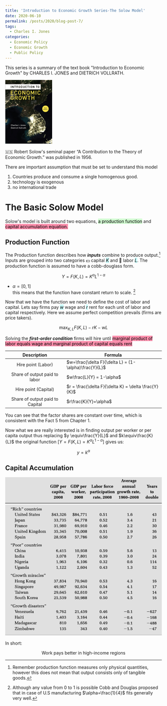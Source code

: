 ```yaml
---
title: 'Introduction to Economic Growth Series-The Solow Model'
date: 2020-06-10
permalink: /posts/2020/blog-post-7/
tags:
  - Charles I. Jones
categories:
  - Economic Policy
  - Economic Growth
  - Public Policy
---
```

<!-- Local 에서 보면서 editing 하려면 includes에서 불러와야함. 단, Github url 문제로 Deploy상에는 정상적으로 import가 안됨으로 
로컬용으로 include코드를 추가하고
Github용으로는 link tag를 추가함-->
<!-- <link href="{{ site.baseurl }}/lelias.github.io/assets/css/econ_series.css" rel="stylesheet"> -->

<style>
  @import url('https://fonts.googleapis.com/css2?family=Playfair+Display:wght@900&display=swap');
  {% include blog_css/econ_series.css %}
</style>

This series is a summary of the text book "Introduction to Economic Growth" by CHARLES I. JONES and DIETRICH VOLLRATH.

<p align = "left">
  <img src = "https://github.com/elias-lee/lelias.github.io/blob/master/_posts/resources/econ_growth/econ_growth_cover.png?raw=true" style="max-width: 30%;">
</p>


🇺🇸 Robert Solow's seminal paper “A Contribution to the Theory of Economic Growth.” was published in 1956. 

There are important assumption that must be set to understand this model 
1. Countries produce and consume a single homogenous good. 
2. technology is exogenous
3. no international trade

# The Basic Solow Model
Solow's model is built around two equations, <mark style="background: #BBFABBA6;">a production function</mark> and <mark style="background: #FF5582A6;">capital accumulation equation.</mark> 

## Production Function
The Production function describes how ***inputs*** combine to produce output.[^1] Inputs are grouped into two categories 💵 capital <mark style="background: #ABF7F7A6;">$K$</mark> and 👷 labor <mark style="background: #ABF7F7A6;">$L$</mark>. The production function is assumed to have a cobb-douglass form. 

$$ Y = F(K,L) = K^\alpha L^{1-\alpha}$$

- $\alpha = [0,1]$  
this means that the function have constant return to scale. [^2]

Now that we have the function we need to define the cost of labor and capital. Lets say firms pay <mark style="background: #ABF7F7A6;">$w$</mark> wage and <mark style="background: #ABF7F7A6;">$r$</mark> rent for each unit of labor and capital respectively. Here we assume perfect competition prevails (firms are price takers). 

$$\max_{K,L} F(K,L)-rK-wL$$

Solving the __*first-order condition*__ firms will hire until <mark style="background: #FF5582A6;">marginal product of labor equals wage and marginal product of capital equals rent</mark>

| Description  | Formula |
|:---------------------------------:|---|
| Hire point (Labor)| $w=\frac{\delta F}{\delta L} = (1-\alpha)\frac{Y}{L}$ |
| Share of output paid to labor   | $w\frac{L}{Y} = 1-\alpha$ |
| Hire point (Capital)            |  $r = \frac{\delta F}{\delta K} = \delta \frac{Y}{K}$ |
| Share of output paid to Capital | $r\frac{K}{Y}=\alpha$  |

You can see that the factor shares are <colored>constant</colored> over time, which is consistent with the Fact 5 from Chapter 1. 


Now what we are really interested is in finding output per worker or per capita output thus replacing $y \equiv\frac{Y}{L}$ and $k\equiv\frac{K}{L}$ the original function [$Y = F(K,L) = K^\alpha L^{1-\alpha}$] gives us: 

$$y=k^\alpha $$


[^1]: Remember production function measures only physical quantities, however this does not mean that output consists only of tangible goods. 

[^2]: Although any value from 0 to 1 is possible Cobb and Douglas proposed that in case of U.S manufacturing $\alpha=\frac{1}{4}$ fits generally very well. 



## Capital Accumulation
<!-- TODO: from page 24  -->

































![](https://github.com/elias-lee/lelias.github.io/blob/master/_posts/resources/econ_growth/econ_stats_on_growth.png?raw=true)


In short: 
<p style="text-align: center;"> Work pays better in high-income regions </p>


